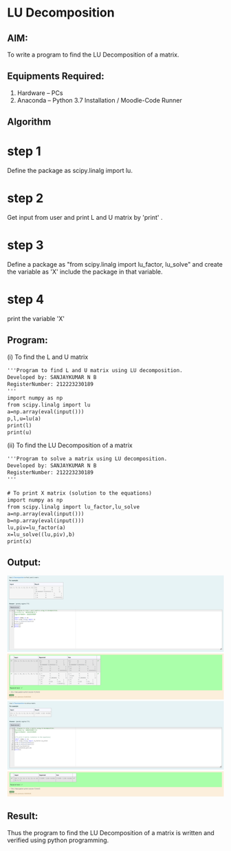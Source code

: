 # LU Decomposition 

## AIM:
To write a program to find the LU Decomposition of a matrix.

## Equipments Required:
1. Hardware – PCs
2. Anaconda – Python 3.7 Installation / Moodle-Code Runner

## Algorithm
# step 1 
Define the package as scipy.linalg import lu.

# step 2
Get input from user and print L and U matrix by 'print' .

# step 3 
Define a package as "from scipy.linalg import lu_factor, lu_solve" and create the variable as 'X' include the package in that variable.

# step 4
print the variable 'X'
## Program:
(i) To find the L and U matrix
```
'''Program to find L and U matrix using LU decomposition.
Developed by: SANJAYKUMAR N B
RegisterNumber: 212223230189
'''
import numpy as np
from scipy.linalg import lu
a=np.array(eval(input()))
p,l,u=lu(a)
print(l)
print(u)
```
(ii) To find the LU Decomposition of a matrix
```
'''Program to solve a matrix using LU decomposition.
Developed by: SANJAYKUMAR N B
RegisterNumber: 212223230189
'''

# To print X matrix (solution to the equations)
import numpy as np
from scipy.linalg import lu_factor,lu_solve
a=np.array(eval(input()))
b=np.array(eval(input()))
lu,piv=lu_factor(a)
x=lu_solve((lu,piv),b)
print(x)
```

## Output:
![alt text](<Screenshot 2024-04-23 161829.png>)
![alt text](<Screenshot 2024-22.png>)

## Result:
Thus the program to find the LU Decomposition of a matrix is written and verified using python programming.

